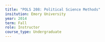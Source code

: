 ```yaml
---
title: "POLS 208: Political Science Methods"
insitution: Emory University
year: 2014
term: Fall
role: Instructor
course_type: Undergraduate
---
```

